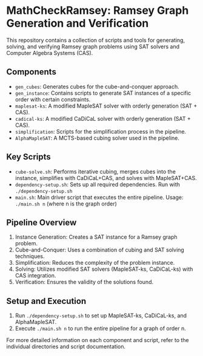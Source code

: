 # MathCheckRamsey: Ramsey Graph Generation and Verification

This repository contains a collection of scripts and tools for generating, solving, and verifying Ramsey graph problems using SAT solvers and Computer Algebra Systems (CAS).

## Components

- `gen_cubes`: Generates cubes for the cube-and-conquer approach.
- `gen_instance`: Contains scripts to generate SAT instances of a specific order with certain constraints.
- `maplesat-ks`: A modified MapleSAT solver with orderly generation (SAT + CAS).
- `cadical-ks`: A modified CaDiCaL solver with orderly generation (SAT + CAS).
- `simplification`: Scripts for the simplification process in the pipeline.
- `AlphaMapleSAT`: A MCTS-based cubing solver used in the pipeline.

## Key Scripts

- `cube-solve.sh`: Performs iterative cubing, merges cubes into the instance, simplifies with CaDiCaL+CAS, and solves with MapleSAT+CAS.
- `dependency-setup.sh`: Sets up all required dependencies. Run with `./dependency-setup.sh`
- `main.sh`: Main driver script that executes the entire pipeline. Usage: `./main.sh n` (where n is the graph order)

## Pipeline Overview

1. Instance Generation: Creates a SAT instance for a Ramsey graph problem.
2. Cube-and-Conquer: Uses a combination of cubing and SAT solving techniques.
3. Simplification: Reduces the complexity of the problem instance.
4. Solving: Utilizes modified SAT solvers (MapleSAT-ks, CaDiCaL-ks) with CAS integration.
5. Verification: Ensures the validity of the solutions found.

## Setup and Execution

1. Run `./dependency-setup.sh` to set up MapleSAT-ks, CaDiCaL-ks, and AlphaMapleSAT.
2. Execute `./main.sh n` to run the entire pipeline for a graph of order n.

For more detailed information on each component and script, refer to the individual directories and script documentation.
